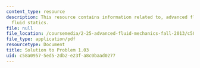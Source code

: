 ```yaml
---
content_type: resource
description: This resource contains information related to, advanced fluid mechanics,
  fluid statics.
file: null
file_location: /coursemedia/2-25-advanced-fluid-mechanics-fall-2013/c58a09575ed52db2e23fa8c0baad0277_MIT2_25F13_Shapi1.03_Solu.pdf
file_type: application/pdf
resourcetype: Document
title: Solution to Problem 1.03
uid: c58a0957-5ed5-2db2-e23f-a8c0baad0277
---
```

